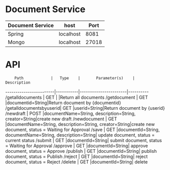 # Document Service

Document Service|		host	|	Port			
----------------|---------------|--------
	Spring		|	localhost	|  8081
	Mongo		|	localhost	| 27018

# API


		Path			|	Type	|		Parameter(s)	|	Description
------------------------|-----------|-----------------------|----------
/getalldocuments		|	GET		| |Return all documents
/getdocument			|	GET 	|documentid=String|Return document by {documentid}
/getalldocumentsbyuserid|	GET 	|userid=String|Return document by {userid}
/newdraft	 			|	POST	|documentName=String, description=String, creator=String|create new draft
/newdocument			|	GET 	|documentName=String, description=String, creator=String|create new document, status = Waiting for Approval
/save					|	GET 	|documentId=String, documentName=String, description=String| update document, status = current status
/submit					|	GET 	|documentId=String| submit document, status = Waiting for Approval
/approve				|	GET 	|documentId=String| approve document, status = Approve
/publish				|	GET 	|documentId=String| publish document, status = Publish
/reject					|	GET 	|documentId=String| reject document, status = Reject
/delete					|	GET 	|documentId=String| delete
